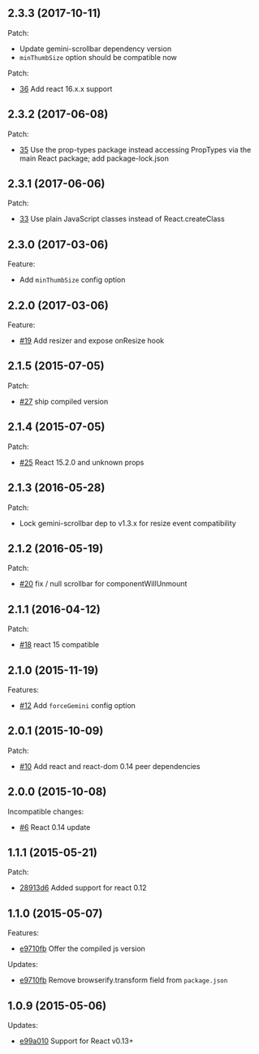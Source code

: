 ## 2.3.3 (2017-10-11)

Patch:

- Update gemini-scrollbar dependency version
- `minThumbSize` option should be compatible now

Patch:

- [36](../../pull/36) Add react 16.x.x support


## 2.3.2 (2017-06-08)

Patch:

- [35](../../pull/35) Use the prop-types package instead accessing PropTypes via the main React package; add package-lock.json

## 2.3.1 (2017-06-06)

Patch:

- [33](../../pull/33) Use plain JavaScript classes instead of React.createClass

## 2.3.0 (2017-03-06)

Feature:

- Add `minThumbSize` config option

## 2.2.0 (2017-03-06)

Feature:

- [#19](../../pull/19) Add resizer and expose onResize hook

## 2.1.5 (2015-07-05)

Patch:

- [#27](../../pull/27) ship compiled version

## 2.1.4 (2015-07-05)

Patch:

- [#25](../../issues/25) React 15.2.0 and unknown props

## 2.1.3 (2016-05-28)

Patch:

- Lock gemini-scrollbar dep to v1.3.x for resize event compatibility

## 2.1.2 (2016-05-19)

Patch:

- [#20](../../pull/20) fix / null scrollbar for componentWillUnmount

## 2.1.1 (2016-04-12)

Patch:

- [#18](../../pull/18) react 15 compatible

## 2.1.0 (2015-11-19)

Features:

- [#12](../../pull/12) Add `forceGemini` config option

## 2.0.1 (2015-10-09)

Patch:

- [#10](../../pull/10) Add react and react-dom 0.14 peer dependencies

## 2.0.0 (2015-10-08)

Incompatible changes:

- [#6](../../pull/6) React 0.14 update

## 1.1.1 (2015-05-21)

Patch:

- [28913d6](../../commit/28913d6) Added support for react 0.12

## 1.1.0 (2015-05-07)

Features:

- [e9710fb](../../commit/e9710fb) Offer the compiled js version

Updates:

- [e9710fb](../../commit/e9710fb) Remove browserify.transform field from `package.json`


## 1.0.9 (2015-05-06)

Updates:

- [e99a010](../../commit/e99a010) Support for React v0.13+
